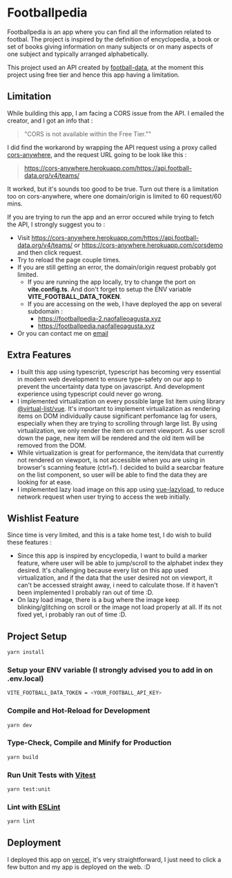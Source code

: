 # Footballpedia

Footballpedia is an app where you can find all the information related to footbal. The project is inspired by the definition of encyclopedia, a book or set of books giving information on many subjects or on many aspects of one subject and typically arranged alphabetically.

This project used an API created by [football-data](https://www.football-data.org/documentation/quickstart), at the moment this project using free tier and hence this app having a limitation.

## Limitation

While building this app, I am facing a CORS issue from the API. I emailed the creator, and I got an info that :

> "CORS is not available within the Free Tier.""

I did find the workarond by wrapping the API request using a proxy called [cors-anywhere](https://github.com/Rob--W/cors-anywhere), and the request URL going to be look like this :

> https://cors-anywhere.herokuapp.com/https://api.football-data.org/v4/teams/

It worked, but it's sounds too good to be true. Turn out there is a limitation too on cors-anywhere, where one domain/origin is limited to 60 request/60 mins.

If you are trying to run the app and an error occured while trying to fetch the API, I strongly suggest you to :

- Visit https://cors-anywhere.herokuapp.com/https://api.football-data.org/v4/teams/ or https://cors-anywhere.herokuapp.com/corsdemo and then click request.
- Try to reload the page couple times.
- If you are still getting an error, the domain/origin request probably got limited.
  - If you are running the app locally, try to change the port on **vite.config.ts**. And don't forget to setup the ENV variable **VITE_FOOTBALL_DATA_TOKEN**.
  - If you are accessing on the web, I have deployed the app on several subdomain :
    - https://footballpedia-2.naofalleoagusta.xyz
    - https://footballpedia.naofalleoagusta.xyz
- Or you can contact me on [email](mailto:naofal.leo.agusta98@gmail.com)

## Extra Features

- I built this app using typescript, typescript has becoming very essential in modern web development to ensure type-safety on our app to prevent the uncertainty data type on javascript. And development experience using typescript could never go wrong.
- I implemented virtualization on every possible large list item using library [@virtual-list/vue](https://www.npmjs.com/package/@virtual-list/vue). It's important to implement virtualization as rendering items on DOM individually cause significant perfomance lag for users, especially when they are trying to scrolling through large list. By using virtualization, we only render the item on current viewport. As user scroll down the page, new item will be rendered and the old item will be removed from the DOM.
- While virtualization is great for performance, the item/data that currently not rendered on viewport, is not accessible when you are using in browser's scanning feature (ctrl+f). I decided to build a searcbar feature on the list component, so user will be able to find the data they are looking for at ease.
- I implemented lazy load image on this app using [vue-lazyload](https://www.npmjs.com/package/vue-lazyload), to reduce network request when user trying to access the web initially.

## Wishlist Feature

Since time is very limited, and this is a take home test, I do wish to build these features :

- Since this app is inspired by encyclopedia, I want to build a marker feature, where user will be able to jump/scroll to the alphabet index they desired. It's challenging because every list on this app used virtualization, and if the data that the user desired not on viewport, it can't be accessed straight away, i need to calculate those. If it haven't been implemented I probably ran out of time :D.
- On lazy load image, there is a bug where the image keep blinking/glitching on scroll or the image not load properly at all. If its not fixed yet, i probably ran out of time :D.

## Project Setup

```sh
yarn install
```

### Setup your ENV variable (I strongly advised you to add in on .env.local)

```sh
VITE_FOOTBALL_DATA_TOKEN = <YOUR_FOOTBALL_API_KEY>
```

### Compile and Hot-Reload for Development

```sh
yarn dev
```

### Type-Check, Compile and Minify for Production

```sh
yarn build
```

### Run Unit Tests with [Vitest](https://vitest.dev/)

```sh
yarn test:unit
```

### Lint with [ESLint](https://eslint.org/)

```sh
yarn lint
```

## Deployment

I deployed this app on [vercel](https://vercel.com), it's very straightforward, I just need to click a few button and my app is deployed on the web. :D
